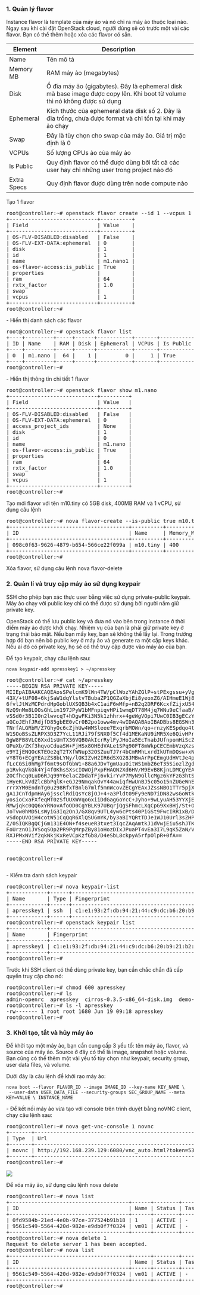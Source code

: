 <h3>1. Quản lý flavor </h3>
<p>Instance flavor là template của máy ảo và nó chỉ ra máy ảo thuộc loại nào. Ngay sau khi cài đặt OpenStack cloud, người dùng sẽ có trước một vài các flavor. Bạn có thể thêm hoặc xóa các flavor có sẵn.</p>
<table>
<thead>
<tr>
<th>Element</th>
<th>Description</th>
</tr>
</thead>
<tbody>
<tr>
<td>Name</td>
<td>Tên mô tả</td>
</tr>
<tr>
<td>Memory MB</td>
<td>RAM máy ảo (megabytes)</td>
</tr>
<tr>
<td>Disk</td>
<td>Ổ đĩa máy ảo (gigabytes). Đây là ephemeral disk mà base image được copy lên. Khi boot từ volume thì nó không được sử dụng</td>
</tr>
<tr>
<td>Ephemeral</td>
<td>Kích thước của ephemeral data disk số 2. Đây là đĩa trống, chưa được format và chỉ tồn tại khi máy ảo chạy</td>
</tr>
<tr>
<td>Swap</td>
<td>Đây là tùy chọn cho swap của máy ảo. Giá trị mặc định là 0</td>
</tr>
<tr>
<td>VCPUs</td>
<td>Số lượng CPUs ảo của máy ảo</td>
</tr>
<tr>
<td>Is Public</td>
<td>Quy định flavor có thể được dùng bởi tất cả các user hay chỉ những user trong project nào đó</td>
</tr>
<tr>
<td>Extra Specs</td>
<td>Quy định flavor được dùng trên node compute nào</td>
</tr></tbody></table>
<p>Tạo 1 flavor </p>
<pre>
root@controller:~# openstack flavor create --id 1 --vcpus 1 --ram 64 --disk 1 m1.nano1
+----------------------------+----------+
| Field                      | Value    |
+----------------------------+----------+
| OS-FLV-DISABLED:disabled   | False    |
| OS-FLV-EXT-DATA:ephemeral  | 0        |
| disk                       | 1        |
| id                         | 1        |
| name                       | m1.nano1 |
| os-flavor-access:is_public | True     |
| properties                 |          |
| ram                        | 64       |
| rxtx_factor                | 1.0      |
| swap                       |          |
| vcpus                      | 1        |
+----------------------------+----------+
root@controller:~#</pre>
<p>- Hiển thị danh sách các flavor </p>
<pre>root@controller:~# openstack flavor list
+----+---------+-----+------+-----------+-------+-----------+
| ID | Name    | RAM | Disk | Ephemeral | VCPUs | Is Public |
+----+---------+-----+------+-----------+-------+-----------+
| 0  | m1.nano |  64 |    1 |         0 |     1 | True      |
+----+---------+-----+------+-----------+-------+-----------+
root@controller:~#</pre>
<p>- Hiển thị thông tin chi tiết 1 flavor</p>
<pre>root@controller:~# openstack flavor show m1.nano
+----------------------------+---------+
| Field                      | Value   |
+----------------------------+---------+
| OS-FLV-DISABLED:disabled   | False   |
| OS-FLV-EXT-DATA:ephemeral  | 0       |
| access_project_ids         | None    |
| disk                       | 1       |
| id                         | 0       |
| name                       | m1.nano |
| os-flavor-access:is_public | True    |
| properties                 |         |
| ram                        | 64      |
| rxtx_factor                | 1.0     |
| swap                       |         |
| vcpus                      | 1       |
+----------------------------+---------+
root@controller:~#</pre>
<p>Tạo mới flavor với tên m10.tiny có 5GB disk, 400MB RAM và 1 vCPU, sử dụng câu lệnh </p>
<pre>root@controller:~# nova flavor-create --is-public true m10.tiny auto 400 5 1
+--------------------------------------+----------+-----------+------+-----------+------+-------+-------------+-----------+
| ID                                   | Name     | Memory_MB | Disk | Ephemeral | Swap | VCPUs | RXTX_Factor | Is_Public |
+--------------------------------------+----------+-----------+------+-----------+------+-------+-------------+-----------+
| 098c0f63-9626-4879-b654-566ce22f099a | m10.tiny | 400       | 5    | 0         |      | 1     | 1.0         | True      |
+--------------------------------------+----------+-----------+------+-----------+------+-------+-------------+-----------+
root@controller:~#</pre>
<p>Xóa flavor, sử dụng câu lệnh nova flavor-delete </p>
<h3>2. Quản lí và truy cập máy ảo sử dụng keypair</h3>
<p>SSH cho phép bạn xác thực user bằng việc sử dụng private-public keypair. Máy ảo chạy với public key chỉ có thể được sử dụng bởi người nắm giữ private key.</p>

<p>OpenStack có thể lưu public key và đưa nó vào bên trong instance ở thời điểm máy ảo được khởi chạy. Nhiệm vụ của bạn là phải giữ private key ở trạng thái bảo mật. Nếu bạn mấy key, bạn sẽ không thể lấy lại. Trong trường hợp đó bạn nên bỏ public key ở máy ảo và generate ra một cặp keys khác. Nếu ai đó có private key, họ sẽ có thể truy cập được vào máy ảo của bạn.</p>
<p>Để tạo keypair, chạy câu lệnh sau:</p>
<code>nova keypair-add apresskey1 > ~/apresskey</code>
<pre>root@controller:~# cat ~/apresskey
-----BEGIN RSA PRIVATE KEY-----
MIIEpAIBAAKCAQEAosSPelcmK9lWn4TW/pClWozYAhZGlP+stPExgssu+yVgrJ1X
43X/+tUF08+6kjSaW1dqYlstvTBubaZP1QGZaXbjEi8yeoxZG/AIHmeE1Wj8jZZw
6fvlJtWzMCPdrdHpGoblUXSQB3b4xC1aiF6wMfp+nB2q2DRF6KcxfZijxU54B2UL
NzQ9nMm8LOOsGhLin197JPyW1bMFnpiqvHPi1wmqDT78M4jq7WNu9eCfaaB//I6R
vSSd0r3B1I0n2lwvcqT+hDgwFKi3N5k1zhhrx+4geWgVOpi7UwC0IB3gECzYFDoY
aGCoJEhfJRdjfD85gbEE0vCr0B2po1oww4mv4wIDAQABAoIBADBbs8EGSWn3rXvB
TNrfALGRbM/Z7GhyOc6cZjhUw4WMSleee7ExqrbMOWn/qo+rnzyKESpdqo4t6HEd
W1SOoBSsZLRPX3D3Z7YcL11RJi79fSNX0f5Cf4d1MEKaNU9iMR5Xe6QivHPrTeeD
DgW8FB8VLC6Xxd1sUmTX36VQB0AkIcrRylFyJHoIa5EcTnabJUfnpomHiScZb3Gi
GPuXb/ZKf3hqvoCduaSW+FjHSx8OHEdVALe1SPq90FT8mWkpCECEmbVzqXzs3P+w
e9YIjENQOcKTEOe2qT2TXfWNup32OSZuuTJ7r4bCmRMhLxrdIkUTmDQsw+xNqjim
vY8TG+ECgYEAzZS8bLYNy/lOKIZvH2IR6dSXG28JMBwArPpCEmgUdHVtJe4pUl8e
fLcCGSi0hMg7f6mt9sOfGbW1+88a6JDvTgmUauOitWS1mbZ6eT35SiozlZgdAIIX
p1RvkqVkGk4Yj4f0KhsSXscIOWOjPxpFHAQN2Xd6HV/M9EvB8KjnLDMCgYEAyq/T
2OCfhcq0LuD6RJq99Y6elaCZDdaTFj6vkirYvP7MyN9GllcMgz6kYFzG3htS5HUz
1HyeKLkVdZlcBbPqlK+eGJ29NmqakOvY44awiqfHwUnBJ5c05o15nZUGeWnEkSrj
rrrXYM0EndnTg0u298RfxTBnlG7mlf5mnWcovZECgYEAxJZssNBO1TTr5pjXfn07
gA1JCnTdpmHAy6jssclRdiQsYc8jOJ+4+a3Pldt09Fy9eND7iDN82wsGoWtk4exm
yosioCxaFXfeqMT0zSfUUXWVqoGxiiDdGagGoYcC+Jyho+9wLyuAH53YYXjETL2E
RMwjqkc0QQ6xYRNovAfoOD0CgYBLK97UBqrjQgSFhmcLXqCpG9XxBHj/St+OVn1j
JoTvw0hMD5LsWyiG3Iq2OnJ/GX8qv9UTL4yw6cPts40PiGSt9FwcIRR1xB/DM9Vi
vSdopUVOiH4cotW51CqQqR6XlQSUGmYK/by3aBIYQRtTDJe1WJ10Url3sZHPe2Sv
Z/0SIQKBgQCjGm131E4ON+f4seueR3txet3IqcZAqAmtkJ1dVwjEiu5shJTKaDaR
FoUrznO1JVSoqSOp2PR9PqMrpZBy81oHozDIxJPuaPT4vEa3I7L9qK5ZaN/VkCiW
RXJPMxNVif2qkNkjKxReVCpKzfGb8/D4eSbL8ckpyA5rfpOlpR+0fA==
-----END RSA PRIVATE KEY-----

root@controller:~#</pre>
<p> - Kiểm tra danh sách keypair </p>
<pre>root@controller:~# nova keypair-list
+------------+------+-------------------------------------------------+
| Name       | Type | Fingerprint                                     |
+------------+------+-------------------------------------------------+
| apresskey1 | ssh  | c1:e1:93:2f:db:94:21:44:c9:dc:b6:20:b9:21:b2:2d |
+------------+------+-------------------------------------------------+
root@controller:~# openstack keypair list
+------------+-------------------------------------------------+
| Name       | Fingerprint                                     |
+------------+-------------------------------------------------+
| apresskey1 | c1:e1:93:2f:db:94:21:44:c9:dc:b6:20:b9:21:b2:2d |
+------------+-------------------------------------------------+
root@controller:~#</pre>
<p>Trước khi SSH client có thể dùng private key, bạn cần chắc chắn đã cấp quyền truy cập cho nó:</p>
<pre>root@controller:~# chmod 600 apresskey
root@controller:~# ls
admin-openrc  apresskey  cirros-0.3.5-x86_64-disk.img  demo-openrc
root@controller:~# ls -l apresskey
-rw------- 1 root root 1680 Jun 19 09:18 apresskey
root@controller:~#</pre>
<h3>3. Khởi tạo, tắt và hủy máy ảo</h3>
<p>Để khởi tạo một máy ảo, bạn cần cung cấp 3 yếu tố: tên máy ảo, flavor, và source của máy ảo. Source ở đây có thể là image, snapshot hoặc volume. Bạn cũng có thể thêm một vài yếu tố tùy chọn như keypair, security group, user data files, và volume.</p>
<p>Dưới đây là câu lệnh để khởi rạo máy ảo:</p>
<code>nova boot --flavor FLAVOR_ID --image IMAGE_ID --key-name KEY_NAME \
 --user-data USER_DATA_FILE --security-groups SEC_GROUP_NAME --meta KEY=VALUE \ INSTANCE_NAME</code>
 <p>- Để kết nối máy ảo vừa tạo với console trên trình duyệt bằng noVNC client, chạy câu lệnh sau:</p>
 <pre>root@controller:~# nova get-vnc-console 1 novnc
+-------+--------------------------------------------------------------------------------------+
| Type  | Url                                                                                  |
+-------+--------------------------------------------------------------------------------------+
| novnc | http://192.168.239.129:6080/vnc_auto.html?token=53c90fbd-f8ad-4e95-8c21-a3b00f2ee19d |
+-------+--------------------------------------------------------------------------------------+
root@controller:~#</pre>
<img src="https://github.com/anhict/images/blob/master/Screenshot_3.png">
<p>Để xóa máy ảo, sử dụng câu lệnh nova delete</p>
<pre>root@controller:~# nova list
+--------------------------------------+------+--------+------------+-------------+-------------------------+
| ID                                   | Name | Status | Task State | Power State | Networks                |
+--------------------------------------+------+--------+------------+-------------+-------------------------+
| 0fd9584b-21ed-4e0b-97ce-377524b91b18 | 1    | ACTIVE | -          | Running     | selfservice=10.10.10.10 |
| 9561c549-5564-420d-982e-e9db0f7f0324 | vm01 | ACTIVE | -          | Running     | selfservice=10.10.10.6  |
+--------------------------------------+------+--------+------------+-------------+-------------------------+
root@controller:~# nova delete 1
Request to delete server 1 has been accepted.
root@controller:~# nova list
+--------------------------------------+------+--------+------------+-------------+------------------------+
| ID                                   | Name | Status | Task State | Power State | Networks               |
+--------------------------------------+------+--------+------------+-------------+------------------------+
| 9561c549-5564-420d-982e-e9db0f7f0324 | vm01 | ACTIVE | -          | Running     | selfservice=10.10.10.6 |
+--------------------------------------+------+--------+------------+-------------+------------------------+
root@controller:~#</pre>







